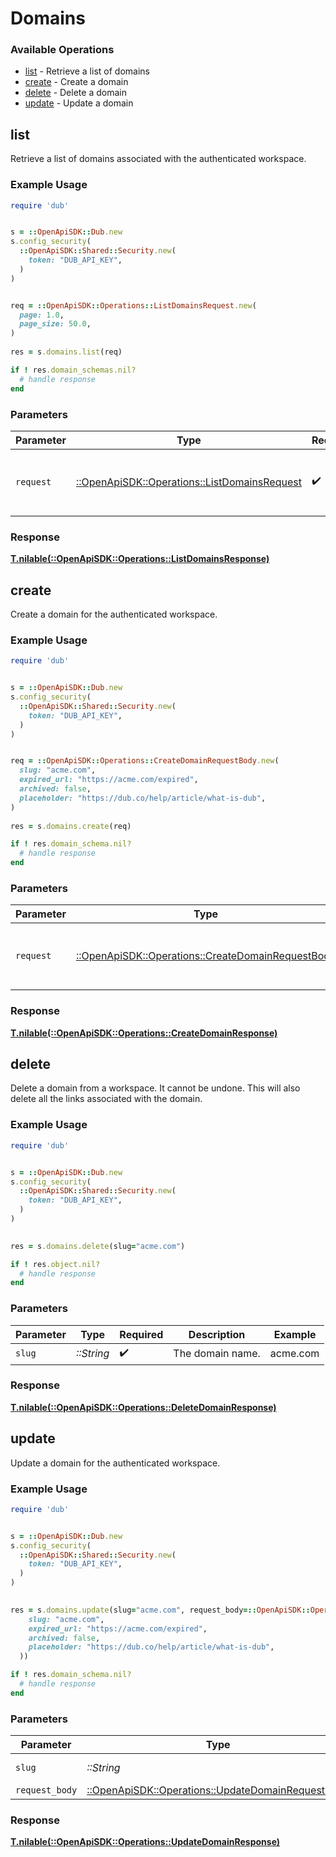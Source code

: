 # Domains


### Available Operations

* [list](#list) - Retrieve a list of domains
* [create](#create) - Create a domain
* [delete](#delete) - Delete a domain
* [update](#update) - Update a domain

## list

Retrieve a list of domains associated with the authenticated workspace.

### Example Usage

```ruby
require 'dub'


s = ::OpenApiSDK::Dub.new
s.config_security(
  ::OpenApiSDK::Shared::Security.new(
    token: "DUB_API_KEY",
  )
)


req = ::OpenApiSDK::Operations::ListDomainsRequest.new(
  page: 1.0,
  page_size: 50.0,
)
    
res = s.domains.list(req)

if ! res.domain_schemas.nil?
  # handle response
end

```



### Parameters

| Parameter                                                                                     | Type                                                                                          | Required                                                                                      | Description                                                                                   |
| --------------------------------------------------------------------------------------------- | --------------------------------------------------------------------------------------------- | --------------------------------------------------------------------------------------------- | --------------------------------------------------------------------------------------------- |
| `request`                                                                                     | [::OpenApiSDK::Operations::ListDomainsRequest](../../models/operations/listdomainsrequest.md) | :heavy_check_mark:                                                                            | The request object to use for the request.                                                    |


### Response

**[T.nilable(::OpenApiSDK::Operations::ListDomainsResponse)](../../models/operations/listdomainsresponse.md)**


## create

Create a domain for the authenticated workspace.

### Example Usage

```ruby
require 'dub'


s = ::OpenApiSDK::Dub.new
s.config_security(
  ::OpenApiSDK::Shared::Security.new(
    token: "DUB_API_KEY",
  )
)


req = ::OpenApiSDK::Operations::CreateDomainRequestBody.new(
  slug: "acme.com",
  expired_url: "https://acme.com/expired",
  archived: false,
  placeholder: "https://dub.co/help/article/what-is-dub",
)
    
res = s.domains.create(req)

if ! res.domain_schema.nil?
  # handle response
end

```



### Parameters

| Parameter                                                                                               | Type                                                                                                    | Required                                                                                                | Description                                                                                             |
| ------------------------------------------------------------------------------------------------------- | ------------------------------------------------------------------------------------------------------- | ------------------------------------------------------------------------------------------------------- | ------------------------------------------------------------------------------------------------------- |
| `request`                                                                                               | [::OpenApiSDK::Operations::CreateDomainRequestBody](../../models/operations/createdomainrequestbody.md) | :heavy_check_mark:                                                                                      | The request object to use for the request.                                                              |


### Response

**[T.nilable(::OpenApiSDK::Operations::CreateDomainResponse)](../../models/operations/createdomainresponse.md)**


## delete

Delete a domain from a workspace. It cannot be undone. This will also delete all the links associated with the domain.

### Example Usage

```ruby
require 'dub'


s = ::OpenApiSDK::Dub.new
s.config_security(
  ::OpenApiSDK::Shared::Security.new(
    token: "DUB_API_KEY",
  )
)

    
res = s.domains.delete(slug="acme.com")

if ! res.object.nil?
  # handle response
end

```



### Parameters

| Parameter          | Type               | Required           | Description        | Example            |
| ------------------ | ------------------ | ------------------ | ------------------ | ------------------ |
| `slug`             | *::String*         | :heavy_check_mark: | The domain name.   | acme.com           |


### Response

**[T.nilable(::OpenApiSDK::Operations::DeleteDomainResponse)](../../models/operations/deletedomainresponse.md)**


## update

Update a domain for the authenticated workspace.

### Example Usage

```ruby
require 'dub'


s = ::OpenApiSDK::Dub.new
s.config_security(
  ::OpenApiSDK::Shared::Security.new(
    token: "DUB_API_KEY",
  )
)

    
res = s.domains.update(slug="acme.com", request_body=::OpenApiSDK::Operations::UpdateDomainRequestBody.new(
    slug: "acme.com",
    expired_url: "https://acme.com/expired",
    archived: false,
    placeholder: "https://dub.co/help/article/what-is-dub",
  ))

if ! res.domain_schema.nil?
  # handle response
end

```



### Parameters

| Parameter                                                                                               | Type                                                                                                    | Required                                                                                                | Description                                                                                             | Example                                                                                                 |
| ------------------------------------------------------------------------------------------------------- | ------------------------------------------------------------------------------------------------------- | ------------------------------------------------------------------------------------------------------- | ------------------------------------------------------------------------------------------------------- | ------------------------------------------------------------------------------------------------------- |
| `slug`                                                                                                  | *::String*                                                                                              | :heavy_check_mark:                                                                                      | The domain name.                                                                                        | acme.com                                                                                                |
| `request_body`                                                                                          | [::OpenApiSDK::Operations::UpdateDomainRequestBody](../../models/operations/updatedomainrequestbody.md) | :heavy_minus_sign:                                                                                      | N/A                                                                                                     |                                                                                                         |


### Response

**[T.nilable(::OpenApiSDK::Operations::UpdateDomainResponse)](../../models/operations/updatedomainresponse.md)**

